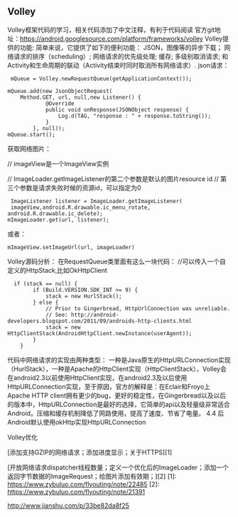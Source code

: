 ## Volley ##
Volley框架代码的学习，相关代码添加了中文注释，有利于代码阅读
官方git地址：https://android.googlesource.com/platform/frameworks/volley 
Volley提供的功能:
简单来说，它提供了如下的便利功能：
JSON，图像等的异步下载；
网络请求的排序（scheduling）;
网络请求的优先级处理;
缓存;
多级别取消请求;
和Activity和生命周期的联动（Activity结束时同时取消所有网络请求）.
json请求：

     mQueue = Volley.newRequestQueue(getApplicationContext());

    mQueue.add(new JsonObjectRequest(
        Method.GET, url, null,new Listener() {
                @Override
                public void onResponse(JSONObject response) {
                    Log.d(TAG, "response : " + response.toString());
                }
            }, null));
    mQueue.start();  

获取网络图片：

// imageView是一个ImageView实例

// ImageLoader.getImageListener的第二个参数是默认的图片resource id
// 第三个参数是请求失败时候的资源id，可以指定为0

     ImageListener listener = ImageLoader.getImageListener(
     imageView,android.R.drawable.ic_menu_rotate, android.R.drawable.ic_delete);
    mImageLoader.get(url, listener);

或者：

    mImageView.setImageUrl(url, imageLoader)

Volley源码分析：
在RequestQueue类里面有这么一块代码：
  //可以传入一个自定义的HttpStack,比如OkHttpClient
  

      if (stack == null) {
            if (Build.VERSION.SDK_INT >= 9) {
                stack = new HurlStack();
            } else {
                // Prior to Gingerbread, HttpUrlConnection was unreliable.
                // See: http://android-developers.blogspot.com/2011/09/androids-http-clients.html
                stack = new HttpClientStack(AndroidHttpClient.newInstance(userAgent));
            }
        }

代码中网络请求的实现由两种类型：
 一种是Java原生的HttpURLConnection实现（HurlStack），一种是Apache的HttpClient实现（HttpClientStack），Volley会在android2.3以前使用HttpClient实现，在android2.3及以后使用HttpURLConnection实现，至于原因，官方的解释是：在Eclair和Froyo上Apache HTTP client拥有更少的bug，更好的稳定性，在Gingerbread以及以后的版本中，HttpURLConnection是最好的选择，它简单的api以及轻量级非常适合Android。压缩和缓存机制降低了网路使用，提高了速度、节省了电量。
 4.4 后 Android默认使用okHttp实现HttpURLConnection
 
Volley优化

[添加支持GZIP的网络请求；添加进度显示；关于HTTPS][1]
    
[开放网络请求dispatcher线程数量；定义一个优化后的ImageLoader；添加一个返回字节数据的ImageRequest；给图片添加有效期；][2]
  [1]: https://www.zybuluo.com/flyouting/note/22485
  [2]: https://www.zybuluo.com/flyouting/note/21391
  
  http://www.jianshu.com/p/33be82da8f25
